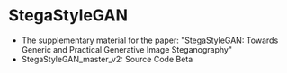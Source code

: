 # StegaStyleGAN
+ The supplementary material for the paper: "StegaStyleGAN: Towards Generic and Practical Generative Image Steganography"
+ StegaStyleGAN_master_v2: Source Code Beta
